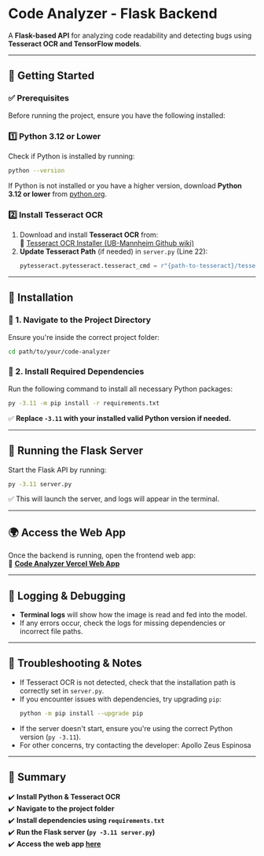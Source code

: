 # **Code Analyzer - Flask Backend**

A **Flask-based API** for analyzing code readability and detecting bugs using **Tesseract OCR and TensorFlow models**.

---

## 🚀 **Getting Started**  

### ✅ **Prerequisites**  
Before running the project, ensure you have the following installed:

### **1️⃣ Python 3.12 or Lower**  
Check if Python is installed by running:  
```sh
python --version
```
If Python is not installed or you have a higher version, download **Python 3.12 or lower** from [python.org](https://www.python.org/downloads/).

### **2️⃣ Install Tesseract OCR**  
1. Download and install **Tesseract OCR** from:  
   🔗 [Tesseract OCR Installer (UB-Mannheim Github wiki)](https://github.com/UB-Mannheim/tesseract/wiki)  
2. **Update Tesseract Path** (if needed) in `server.py` (Line 22):  
   ```python
   pytesseract.pytesseract.tesseract_cmd = r"{path-to-tesseract}/tesseract.exe"
   ```

---

## 🔧 **Installation**

### **📌 1. Navigate to the Project Directory**
Ensure you're inside the correct project folder:  
```sh
cd path/to/your/code-analyzer
```

### **📌 2. Install Required Dependencies**
Run the following command to install all necessary Python packages:  
```sh
py -3.11 -m pip install -r requirements.txt
```
✅ **Replace `-3.11` with your installed valid Python version if needed.**  

---

## 🚀 **Running the Flask Server**
Start the Flask API by running:  
```sh
py -3.11 server.py
```
✅ This will launch the server, and logs will appear in the terminal.

---

## 🌍 **Access the Web App**
Once the backend is running, open the frontend web app:  
🔗 **[Code Analyzer Vercel Web App](https://codeanalyzerv2.vercel.app/)**  

---

## 📝 **Logging & Debugging**
- **Terminal logs** will show how the image is read and fed into the model.
- If any errors occur, check the logs for missing dependencies or incorrect file paths.

---

## 📌 **Troubleshooting & Notes**
- If Tesseract OCR is not detected, check that the installation path is correctly set in `server.py`.
- If you encounter issues with dependencies, try upgrading `pip`:
  ```sh
  python -m pip install --upgrade pip
  ```
- If the server doesn't start, ensure you're using the correct Python version (`py -3.11`).
- For other concerns, try contacting the developer: Apollo Zeus Espinosa
---

## 🎯 **Summary**
✔️ **Install Python & Tesseract OCR**  
✔️ **Navigate to the project folder**  
✔️ **Install dependencies using `requirements.txt`**  
✔️ **Run the Flask server (`py -3.11 server.py`)**  
✔️ **Access the web app [here](https://codeanalyzerv2.vercel.app/)**  

